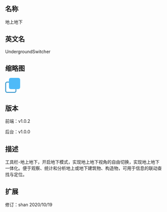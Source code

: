 ## 名称
地上地下

## 英文名
UndergroundSwitcher

## 缩略图
![](./logo.png)

## 版本
前端：v1.0.2

后台：v1.0.0 

## 描述
工具栏-地上地下，开启地下模式，实现地上地下视角的自由切换，实现地上地下一体化。便于观察、统计和分析地上或地下建筑物、构造物，可用于信息的联动查找与定位。

## 扩展
修订：shan 2020/10/19